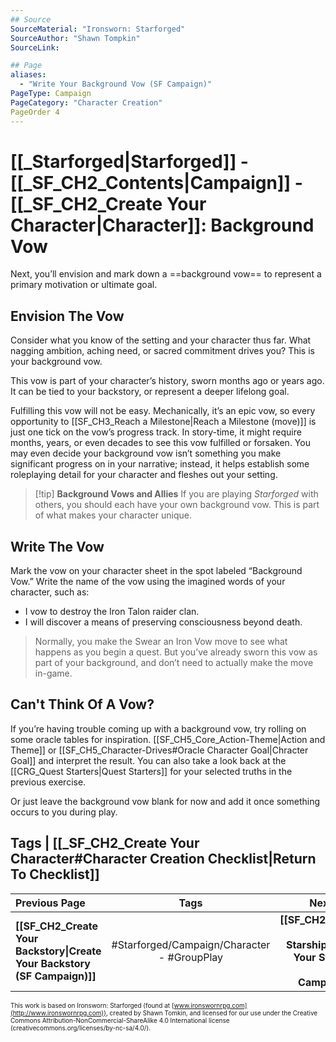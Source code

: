 ```yaml
---
## Source
SourceMaterial: "Ironsworn: Starforged"
SourceAuthor: "Shawn Tompkin"
SourceLink: 

## Page
aliases:
  - "Write Your Background Vow (SF Campaign)"
PageType: Campaign
PageCategory: "Character Creation"
PageOrder 4
---
```

# [[_Starforged|Starforged]] - [[_SF_CH2_Contents|Campaign]] - [[_SF_CH2_Create Your Character|Character]]: Background Vow
Next, you’ll envision and mark down a ==background vow== to represent a primary motivation or ultimate goal.

## Envision The Vow
Consider what you know of the setting and your character thus far. What nagging ambition, aching need, or sacred commitment drives you? This is your background vow.

This vow is part of your character’s history, sworn months ago or years ago. It can be tied to your backstory, or represent a deeper lifelong goal.

Fulfilling this vow will not be easy. Mechanically, it’s an epic vow, so every opportunity to [[SF_CH3_Reach a Milestone|Reach a Milestone (move)]] is just one tick on the vow’s progress track. In story-time, it might require months, years, or even decades to see this vow fulfilled or forsaken. You may even decide your background vow isn’t something you make significant progress on in your narrative; instead, it helps establish some roleplaying detail for your character and fleshes out your setting.

> [!tip] **Background Vows and Allies**
If you are playing _Starforged_ with others, you should each have your own background vow. This is part of what makes your character unique.

## Write The Vow
Mark the vow on your character sheet in the spot labeled “Background Vow.” Write the name of the vow using the imagined words of your character, such as:
- I vow to destroy the Iron Talon raider clan.
- I will discover a means of preserving consciousness beyond death.

> Normally, you make the Swear an Iron Vow move to see what happens as you begin a quest. But you’ve already sworn this vow as part of your background, and don’t need to actually make the move in-game.

## Can't Think Of A Vow?
If you’re having trouble coming up with a background vow, try rolling on some oracle tables for inspiration. [[SF_CH5_Core_Action-Theme|Action and Theme]] or [[SF_CH5_Character-Drives#Oracle Character Goal|Chracter Goal]] and interpret the result. You can also take a look back at the [[CRG_Quest Starters|Quest Starters]] for your selected truths in the previous exercise.

Or just leave the background vow blank for now and add it once something occurs to you during play.

## Tags | [[_SF_CH2_Create Your Character#Character Creation Checklist|Return To Checklist]]
| Previous Page | Tags | Next Page |
|:--- |:---:| ---:|
| **[[SF_CH2_Create Your Backstory\|Create Your Backstory (SF Campaign)]]** | #Starforged/Campaign/Character - #GroupPlay | **[[SF_CH2_Board Your Starship\|Board Your Starship (SF Campaign)]]** |

<font size=-2>This work is based on Ironsworn: Starforged (found at [www.ironswornrpg.com](http://www.ironswornrpg.com)), created by Shawn Tomkin, and licensed for our use under the Creative Commons Attribution-NonCommercial-ShareAlike 4.0 International license  (creativecommons.org/licenses/by-nc-sa/4.0/).</font>